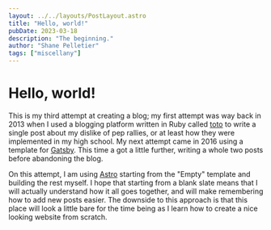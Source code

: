 ```yaml
---
layout: ../../layouts/PostLayout.astro
title: "Hello, world!"
pubDate: 2023-03-18
description: "The beginning."
author: "Shane Pelletier"
tags: ["miscellany"]
---
```


# Hello, world!

This is my third attempt at creating a blog; my first attempt was way back in 2013 when I used a blogging platform written in Ruby called [toto](https://github.com/cloudhead/toto) to write a single post about my dislike of pep rallies, or at least how they were implemented in my high school. My next attempt came in 2016 using a template for [Gatsby](https://www.gatsbyjs.com/). This time a got a little further, writing a whole two posts before abandoning the blog.

On this attempt, I am using [Astro](https://astro.build/) starting from the "Empty" template and building the rest myself. I hope that starting from a blank slate means that I will actually understand how it all goes together, and will make remembering how to add new posts easier. The downside to this approach is that this place will look a little bare for the time being as I learn how to create a nice looking website from scratch.
